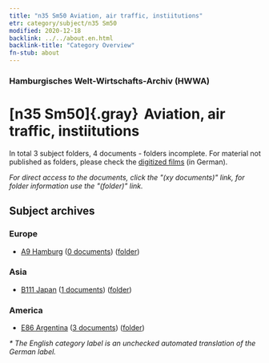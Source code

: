 ```yaml
---
title: "n35 Sm50 Aviation, air traffic, instiitutions"
etr: category/subject/n35 Sm50
modified: 2020-12-18
backlink: ../../about.en.html
backlink-title: "Category Overview"
fn-stub: about
---
```


### Hamburgisches Welt-Wirtschafts-Archiv (HWWA)
# [n35 Sm50]{.gray}&#8201; Aviation, air traffic, instiitutions&#160; 





In total 3 subject folders, 4 documents - folders incomplete.
For material not published as folders, please check the [digitized films](/film/h1_sh) (in German).

_For direct access to the documents, click the "(xy documents)" link, for folder information use the "(folder)" link._

## Subject archives



### Europe

- [A9 Hamburg](../../../geo/about.en.html#A9) (<a href="https://dfg-viewer.de/show/?tx_dlf[id]=https://pm20.zbw.eu/mets/sh/1409xx/140905/1996xx/199603/public.mets.en.xml" target="_blank">0 documents</a>) ([folder](http://purl.org/pressemappe20/folder/sh/140905,199603))

### Asia

- [B111 Japan](../../../geo/about.en.html#B111) (<a href="https://dfg-viewer.de/show/?tx_dlf[id]=https://pm20.zbw.eu/mets/sh/1412xx/141272/1996xx/199603/public.mets.en.xml" target="_blank">1 documents</a>) ([folder](http://purl.org/pressemappe20/folder/sh/141272,199603))

### America

- [E86 Argentina](../../../geo/about.en.html#E86) (<a href="https://dfg-viewer.de/show/?tx_dlf[id]=https://pm20.zbw.eu/mets/sh/1416xx/141692/1996xx/199603/public.mets.en.xml" target="_blank">3 documents</a>) ([folder](http://purl.org/pressemappe20/folder/sh/141692,199603))


_* The English category label is an unchecked automated translation of the German label._

